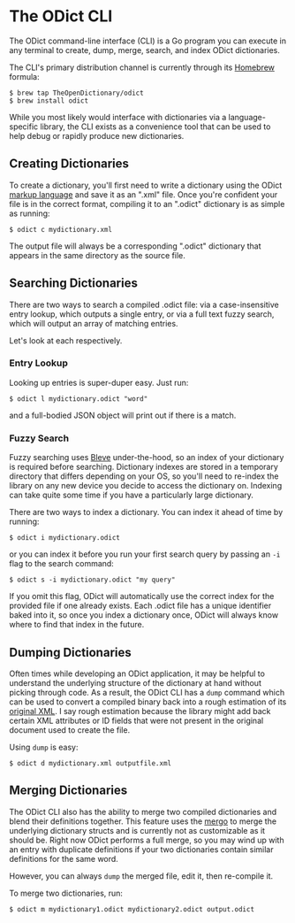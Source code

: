 # The ODict CLI

The ODict command-line interface (CLI) is a Go program you can execute in any terminal to create, dump, merge, search, and index ODict dictionaries.

The CLI's primary distribution channel is currently through its [Homebrew](homebrew.sh) formula:

```
$ brew tap TheOpenDictionary/odict
$ brew install odict
```

While you most likely would interface with dictionaries via a language-specific library, the CLI exists as a convenience tool that can be used to help debug or rapidly produce new dictionaries.

## Creating Dictionaries

To create a dictionary, you'll first need to write a dictionary using the ODict [markup language](odxml.md) and save it as an ".xml" file. Once you're confident your file is in the correct format, compiling it to an ".odict" dictionary is as simple as running:

```
$ odict c mydictionary.xml
```

The output file will always be a corresponding ".odict" dictionary that appears in the same directory as the source file.

## Searching Dictionaries

There are two ways to search a compiled .odict file: via a case-insensitive entry lookup, which outputs a single entry, or via a full text fuzzy search, which will output an array of matching entries.

Let's look at each respectively.

### Entry Lookup

Looking up entries is super-duper easy. Just run:

```
$ odict l mydictionary.odict "word"
```

and a full-bodied JSON object will print out if there is a match.

### Fuzzy Search

Fuzzy searching uses [Bleve](https://blevesearch.com/) under-the-hood, so an index of your dictionary is required before searching. Dictionary indexes are stored in a temporary directory that differs depending on your OS, so you'll need to re-index the library on any new device you decide to access the dictionary on. Indexing can take quite some time if you have a particularly large dictionary.

There are two ways to index a dictionary. You can index it ahead of time by running:

```
$ odict i mydictionary.odict
```

or you can index it before you run your first search query by passing an `-i` flag to the search command:

```
$ odict s -i mydictionary.odict "my query"
```

If you omit this flag, ODict will automatically use the correct index for the provided file if one already exists. Each .odict file has a unique identifier baked into it, so once you index a dictionary once, ODict will always know where to find that index in the future.

## Dumping Dictionaries

Often times while developing an ODict application, it may be helpful to understand the underlying structure of the dictionary at hand without picking through code. As a result, the ODict CLI has a `dump` command which can be used to convert a compiled binary back into a rough estimation of its [original XML](ODXML.md). I say rough estimation because the library might add back certain XML attributes or ID fields that were not present in the original document used to create the file.

Using `dump` is easy:

```
$ odict d mydictionary.xml outputfile.xml
```

## Merging Dictionaries

The ODict CLI also has the ability to merge two compiled dictionaries and blend their definitions together. This feature uses the [mergo](https://github.com/imdario/mergo) to merge the underlying dictionary structs and is currently not as customizable as it should be. Right now ODict performs a full merge, so you may wind up with an entry with duplicate definitions if your two dictionaries contain similar definitions for the same word.

However, you can always `dump` the merged file, edit it, then re-compile it.

To merge two dictionaries, run:

```
$ odict m mydictionary1.odict mydictionary2.odict output.odict
```
